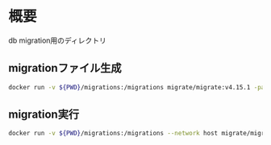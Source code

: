 # 概要

db migration用のディレクトリ

## migrationファイル生成


```zsh
docker run -v ${PWD}/migrations:/migrations migrate/migrate:v4.15.1 -path=/migrations/ -database postgres://sales-db:5432/tenant1 create -ext sql -dir /migrations -seq create_uuid_ossp_extension
```

## migration実行

```zsh
docker run -v ${PWD}/migrations:/migrations --network host migrate/migrate:v4.15.1 -path=/migrations/ -database "postgres://postgres:J3fYk*u~@localhost:5432/tenant1?sslmode=disable" up
```
